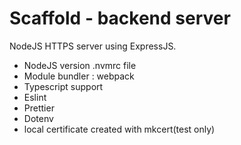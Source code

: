 # Scaffold - backend server

NodeJS HTTPS server using ExpressJS.</br>

-   NodeJS version .nvmrc file
-   Module bundler : webpack
-   Typescript support
-   Eslint
-   Prettier
-   Dotenv
-   local certificate created with mkcert(test only)
